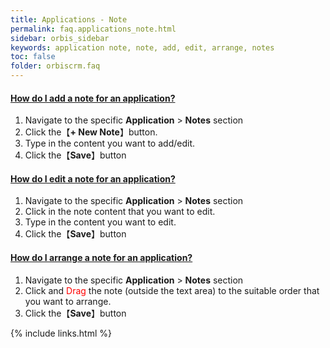 ```yaml
---
title: Applications - Note
permalink: faq.applications_note.html
sidebar: orbis_sidebar
keywords: application note, note, add, edit, arrange, notes
toc: false
folder: orbiscrm.faq
---
```


<div class="panel-group" id="accordion">
    <div class="panel panel-default">
        <div class="panel-heading">
            <h4 class="panel-title">
                <a class="noCrossRef accordion-toggle" data-toggle="collapse" data-parent="#accordion" href="#how-do-i-add-a-note-for-an-application">
                    How do I add a note for an application?
                </a>
            </h4>
        </div>
        <div id="how-do-i-add-a-note-for-an-application" class="panel-collapse collapse noCrossRef">
            <div class="panel-body">
                <ol>
                    <li>Navigate to the specific <b>Application</b> > <b>Notes</b> section
                    </li>
                    <li>Click the【<b>+ New Note</b>】button.
                    </li>
                    <li>Type in the content you want to add/edit.
                    </li>
                    <li>Click the【<b>Save</b>】button
                    </li>
                </ol>
            </div>
        </div>
    </div>
    <!-- /.panel -->
    <div class="panel panel-default">
        <div class="panel-heading">
            <h4 class="panel-title">
                <a class="noCrossRef accordion-toggle" data-toggle="collapse" data-parent="#accordion" href="#how-do-i-edit-a-note-for-an-application">
                    How do I edit a note for an application?
                </a>
            </h4>
        </div>
        <div id="how-do-i-edit-a-note-for-an-application" class="panel-collapse collapse noCrossRef">
            <div class="panel-body">
                <ol>
                    <li>Navigate to the specific <b>Application</b> > <b>Notes</b> section
                    </li>
                    <li>Click in the note content that you want to edit.
                    </li>
                    <li>Type in the content you want to edit.
                    </li>
                    <li>Click the【<b>Save</b>】button
                    </li>   
                </ol>
            </div>
        </div>
    </div>
    <!-- /.panel -->
    <div class="panel panel-default">
        <div class="panel-heading">
            <h4 class="panel-title">
                <a class="noCrossRef accordion-toggle" data-toggle="collapse" data-parent="#accordion" href="#how-do-i-arrange-a-note-for-an-application">
                    How do I arrange a note for an application?
                </a>
            </h4>
        </div>
        <div id="how-do-i-arrange-a-note-for-an-application" class="panel-collapse collapse noCrossRef">
            <div class="panel-body">
                <ol>
                    <li>Navigate to the specific <b>Application</b> > <b>Notes</b> section
                    </li>
                    <li>Click and <span style="color: red">Drag</span> the note (outside the text area) to the suitable order that you want to arrange.
                    </li>
                    <li>Click the【<b>Save</b>】button
                    </li>   
                </ol>
            </div>
        </div>
    </div>
    <!-- /.panel -->
</div>
<!-- /.panel-group -->

{% include links.html %}
